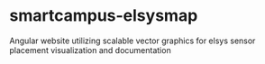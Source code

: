 # smartcampus-elsysmap
Angular website utilizing scalable vector graphics for elsys sensor placement visualization and documentation
